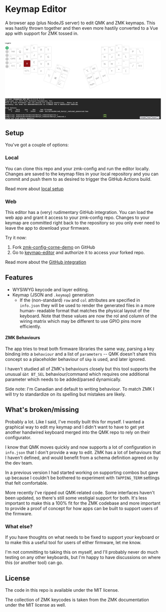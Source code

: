 # Keymap Editor

A browser app (plus NodeJS server) to edit QMK and ZMK keymaps. This was hastily
thrown together and then even more hastily converted to a Vue app with support
for ZMK tossed in.

![Screenshot](editor-screenshot.png)

## Setup

You've got a couple of options:

### Local

You can clone this repo and your zmk-config and run the editor locally. Changes
are saved to the keymap files in your local repository and you can commit and
push them to as desired to trigger the GitHub Actions build.

Read more about [local setup](running-locally.md)

### Web

This editor has a (very) rudimentary GitHub integration. You can load the web
app and grant it access to your zmk-config repo. Changes to your keymap are
committed right back to the repository so you only ever need to leave the app to
download your firmware.

Try it now:

1. Fork [zmk-config-corne-demo] on GitHub
2. Go to [keymap-editor] and authorize it to access your forked repo.

Read more about the [GitHub integration](api/services/github/README.md)


## Features

* WYSIWYG keycode and layer editing.
* Keymap (JSON and `.keymap`) generation
  * If the (non-standard) `row` and `col` attributes are specified in
    `info.json` they will be used to render the generated files in a more human-
    readable format that matches the physical layout of the keyboard. Note that
    these values are now the rol and column of the wiring matrix which may be
    different to use GPIO pins more efficiently.

#### ZMK Behaviours

The app tries to treat both firmware libraries the same way, parsing a key
binding into a `behaviour` and a list of `parameters` -- QMK doesn't share this
concept so a placeholder behaviour of `&kp` is used, and later ignored.

I haven't studied all of ZMK's behaviours closely but this tool supports the
unusual `&bt BT_SEL` behaviour/command which requires one additional parameter
which needs to be added/parsed dynamically.

Side note: I'm Canadian and default to writing behavio*ur*. To match ZMK I will
try to standardize on its spelling but mistakes are likely.


## What's broken/missing

Probably a lot. Like I said, I've mostly built this for myself. I wanted a
graphical way to edit my keymap and I didn't want to have to get yet another
handwired keyboard merged into the QMK repo to rely on their configurator.

I know that QMK moves quickly and now  supports a lot of configuration in
`info.json` that I don't provide a way to edit. ZMK has a lot of behaviours that
I haven't defined, and would benefit from a schema definition agreed on by the
dev team.

In a previous version I had started working on supporting combos but gave up
because I couldn't be bothered to experiment with `TAPPING_TERM` settings that
felt comfortable.

More recently I've ripped out QMK-related code. Some interfaces haven't been
updated, so there's still some vestigial support for both. It's less important
to make this a 100% fit for the ZMK codebase and more important to provide a
proof of concept for how apps can be built to support users of the firmware.

### What else?

If you have thoughts on what needs to be fixed to support _your_ keyboard or to
make this a useful tool for users of either firmware, let me know.

I'm not committing to taking this on myself, and I'll probably never do much
testing on any other keyboards, but I'm happy to have discussions on where this
(or another tool) can go.


## License

The code in this repo is available under the MIT license.

The collection of ZMK keycodes is taken from the ZMK documentation under the MIT
license as well.

[keymap-editor]: https://nickcoutsos.github.io/keymap-editor/
[zmk-config-corne-demo]: https://github.com/nickcoutsos/zmk-config-corne-demo